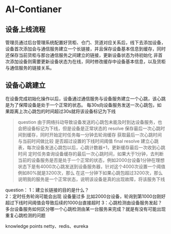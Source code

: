 # AI-Contianer
## 设备上线流程
管理员通过后台管理系统配置好货柜、仓门、货道对应关系后，线下去添加设备，设备首次添加会与通信服务建立一个长链接，并且保存设备基本信息到缓存，同时还保存当前货柜与那台通信服务之间建立的链接，更新设备状态为待初始化
非首次添加设备则需要更新设备状态为在线，同时修改缓存中设备基本信息，以及货柜与通信服务的链接关系。

## 设备心跳建立
在设备完成初始化操作以后，设备通过通信服务与设备服务建立一个心跳，该心跳是为了保障设备是处于一个正常的状态。
每30s向设备服务发送一次心跳包，如果距离上次心跳包的时间超过30s就将该设备标记为下线
> question
由于网络抖动导致设备发送的心跳包未能及时到达设备服务，也会把设备标记为下线，但是设备是正常状态的
> resolve
保存最后一次心跳时间到缓存，同时开始定时任务每一分钟去轮询缓存 获取最后一次心跳时间与当前时间做比较 是否超过设置的下线时间阈值
> final resolve
建立心跳表，每次设备发送心跳包以后，心跳计数器+1，更新缓存最后一次收到心跳时间
定时任务查询设备缓存的最后一次心跳时间，如果大于1分钟，去判断当前的设备服务是否是处于一个正常的状态，例如2000台设备1分钟在理想状态下是有4000次心跳发送到设备服务器，针对这个4000次设置一个阈值例如80%就是3200次，那么
在这一分钟下如果心跳包超过3200次，那么说明我的服务是一个正常状态，说明该设备是真的出现故障，将该服务下线

question：
1：建立长链接的目的是什么？<br>
2：定时任务轮询可能会出现 设备量过多 比如2000台设备，轮询到第1000台刚好超过下线时间阈值会导致后续的1000台直接超时
3：心跳检测由设备服务发起？多台设备服务如何区分哪一个心跳检测由某一台服务来完成？就是有没有可能出现重复心跳检测的问题

knowledge points
netty、redis、eureka



